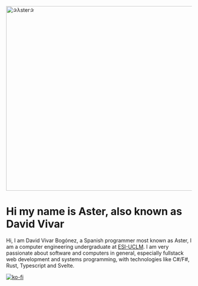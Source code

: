 <img width="1500" height="500" alt="✰λster✰" src="https://github.com/user-attachments/assets/836228a5-da58-45e8-b8ce-986149771a14" />

# Hi my name is Aster, also known as David Vivar

Hi, I am David Vivar Bogónez, a Spanish programmer most known as Aster, I am a computer engineering undergraduate at [ESI-UCLM](https://esi.uclm.es/). I am very passionate about software and computers in general, especially fullstack web development and systems programming, with technologies like C#/F#, Rust, Typescript and Svelte.

[![ko-fi](https://ko-fi.com/img/githubbutton_sm.svg)](https://ko-fi.com/B0B41HVJUR)
